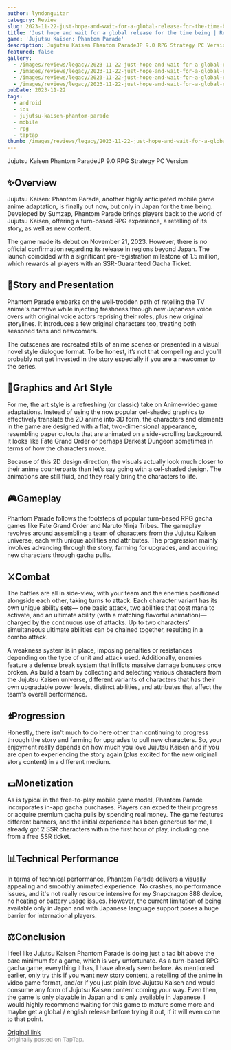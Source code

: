 ```yaml
---
author: lyndonguitar
category: Review
slug: 2023-11-22-just-hope-and-wait-for-a-global-release-for-the-time-being-review-jujutsu-kaisen-phant
title: 'Just hope and wait for a global release for the time being | Review - Jujutsu Kaisen: Phantom Parade'
game: 'Jujutsu Kaisen: Phantom Parade'
description: Jujutsu Kaisen Phantom ParadeJP 9.0 RPG Strategy PC Version
featured: false
gallery:
  - /images/reviews/legacy/2023-11-22-just-hope-and-wait-for-a-global-release-for-the-time-being--review---jujutsu-kaisen-phant-0.avif
  - /images/reviews/legacy/2023-11-22-just-hope-and-wait-for-a-global-release-for-the-time-being--review---jujutsu-kaisen-phant-1.avif
  - /images/reviews/legacy/2023-11-22-just-hope-and-wait-for-a-global-release-for-the-time-being--review---jujutsu-kaisen-phant-2.avif
  - /images/reviews/legacy/2023-11-22-just-hope-and-wait-for-a-global-release-for-the-time-being--review---jujutsu-kaisen-phant-3.avif
pubDate: 2023-11-22
tags:
  - android
  - ios
  - jujutsu-kaisen-phantom-parade
  - mobile
  - rpg
  - taptap
thumb: /images/reviews/legacy/2023-11-22-just-hope-and-wait-for-a-global-release-for-the-time-being--review---jujutsu-kaisen-phant-0.avif
---
```


Jujutsu Kaisen Phantom ParadeJP
9.0
RPG
Strategy
PC Version


## ✨Overview

Jujutsu Kaisen: Phantom Parade, another highly anticipated mobile game anime adaptation, is finally out now, but only in Japan for the time being. Developed by Sumzap, Phantom Parade brings players back to the world of Jujutsu Kaisen, offering a turn-based RPG experience, a retelling of its story, as well as new content.

The game made its debut on November 21, 2023. However, there is no official confirmation regarding its release in regions beyond Japan. The launch coincided with a significant pre-registration milestone of 1.5 million, which rewards all players with an SSR-Guaranteed Gacha Ticket.


## 📖Story and Presentation

Phantom Parade embarks on the well-trodden path of retelling the TV anime's narrative while injecting freshness through new Japanese voice overs with original voice actors reprising their roles, plus new original storylines. It introduces a few original characters too,  treating both seasoned fans and newcomers.

The cutscenes are recreated stills of anime scenes or presented in a visual novel style dialogue format. To be honest, it’s not that compelling and you’ll probably not get invested in the story especially if you are a newcomer to the series.


## 🎨Graphics and Art Style

For me, the art style is a refreshing (or classic) take on Anime-video game adaptations. Instead of using the now popular cel-shaded graphics to effectively translate the 2D anime into 3D form, the characters and elements in the game are designed with a flat, two-dimensional appearance, resembling paper cutouts that are animated on a side-scrolling background. It looks like Fate Grand Order or perhaps Darkest Dungeon sometimes in terms of how the characters move.

Because of this 2D design direction, the visuals actually look much closer to their anime counterparts than let’s say going with a cel-shaded design. The animations are still fluid, and they really bring the characters to life.


## 🎮Gameplay

Phantom Parade follows the footsteps of popular turn-based RPG gacha games like Fate Grand Order and Naruto Ninja Tribes. The gameplay revolves around assembling a team of characters from the Jujutsu Kaisen universe, each with unique abilities and attributes. The progression mainly involves advancing through the story, farming for upgrades, and acquiring new characters through gacha pulls.


## ⚔️Combat
The battles are all in side-view, with your team and the enemies positioned alongside each other, taking turns to attack. Each character variant has its own unique ability sets— one basic attack, two abilities that cost mana to activate, and an ultimate ability (with a matching flavorful animation)—charged by the continuous use of attacks. Up to two characters’ simultaneous ultimate abilities can be chained together, resulting in a combo attack.

A weakness system is in place, imposing penalties or resistances depending on the type of unit and attack used. Additionally, enemies feature a defense break system that inflicts massive damage bonuses once broken. As build a team by collecting and selecting various characters from the Jujutsu Kaisen universe, different variants of characters that has their own upgradable power levels, distinct abilities, and attributes that affect the team's overall performance.


## ⏫Progression

Honestly, there isn't much to do here other than continuing to progress through the story and farming for upgrades to pull new characters. So, your enjoyment really depends on how much you love Jujutsu Kaisen and if you are open to experiencing the story again (plus excited for the new original story content) in a different medium.


## 💵Monetization

As is typical in the free-to-play mobile game model, Phantom Parade incorporates in-app gacha purchases. Players can expedite their progress or acquire premium gacha pulls by spending real money. The game features different banners, and the initial experience has been generous for me, I already got 2 SSR characters within the first hour of play, including one from a free SSR ticket.


## 📊Technical Performance
In terms of technical performance, Phantom Parade delivers a visually appealing and smoothly animated experience. No crashes, no performance issues, and it's not really resource intensive for my Snapdragon 888 device, no heating or battery usage issues. However, the current limitation of being available only in Japan and with Japanese language support poses a huge barrier for international players.


## ⚖️Conclusion

I feel like Jujutsu Kaisen Phantom Parade is doing just a tad bit above the bare minimum for a game, which is very unfortunate. As a turn-based RPG gacha game, everything it has, I have already seen before. As mentioned earlier, only try this if you want new story content, a retelling of the anime in video game format, and/or if you just plain love Jujutsu Kaisen and would consume any form of Jujutsu Kaisen content coming your way. Even then, the game is only playable in Japan and is only available in Japanese. I would highly recommend waiting for this game to mature some more and maybe get a global / english release before trying it out, if it will even come to that point.

[Original link](https://www.taptap.io/post/6579428)<br><span style="font-size: 0.95em; color: #888;">Originally posted on TapTap.</span>